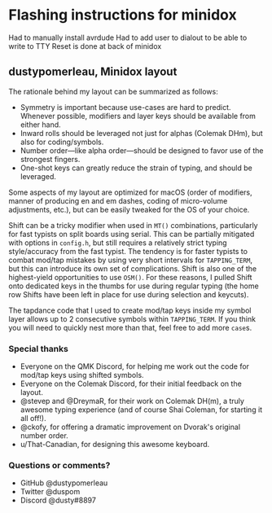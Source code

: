 # Flashing instructions for minidox
Had to manually install avrdude
Had to add user to dialout to be able to write to TTY
Reset is done at back of minidox

## dustypomerleau, Minidox layout

The rationale behind my layout can be summarized as follows:

- Symmetry is important because use-cases are hard to predict. Whenever possible, modifiers and layer keys should be available from either hand.
- Inward rolls should be leveraged not just for alphas (Colemak DHm), but also for coding/symbols.
- Number order—like alpha order—should be designed to favor use of the strongest fingers.
- One-shot keys can greatly reduce the strain of typing, and should be leveraged.

Some aspects of my layout are optimized for macOS (order of modifiers, manner of producing en and em dashes, coding of micro-volume adjustments, etc.), but can be easily tweaked for the OS of your choice.

Shift can be a tricky modifier when used in `MT()` combinations, particularly for fast typists on split boards using serial. This can be partially mitigated with options in `config.h`, but still requires a relatively strict typing style/accuracy from the fast typist. The tendency is for faster typists to combat mod/tap mistakes by using very short intervals for `TAPPING_TERM`, but this can introduce its own set of complications. Shift is also one of the highest-yield opportunities to use `OSM()`. For these reasons, I pulled Shift onto dedicated keys in the thumbs for use during regular typing (the home row Shifts have been left in place for use during selection and keycuts). 

The tapdance code that I used to create mod/tap keys inside my symbol layer allows up to 2 consecutive symbols within `TAPPING_TERM`. If you think you will need to quickly nest more than that, feel free to add more `case`s.

### Special thanks

- Everyone on the QMK Discord, for helping me work out the code for mod/tap keys using shifted symbols.
- Everyone on the Colemak Discord, for their initial feedback on the layout.
- @stevep and @DreymaR, for their work on Colemak DH(m), a truly awesome typing experience (and of course Shai Coleman, for starting it all off!).
- @ckofy, for offering a dramatic improvement on Dvorak's original number order.
- u/That-Canadian, for designing this awesome keyboard.

### Questions or comments?

- GitHub @dustypomerleau
- Twitter @duspom
- Discord @dusty#8897
